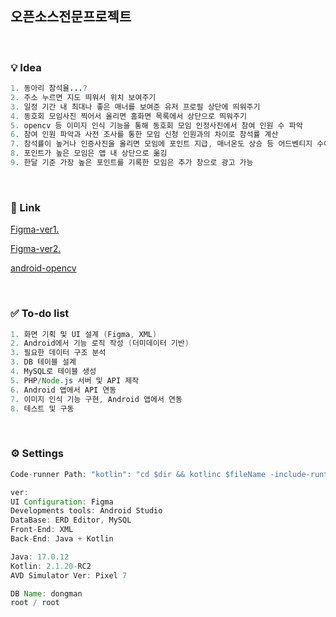## 오픈소스전문프로젝트

<br/>

### 💡 Idea

```java
1. 동아리 참석율...?
2. 주소 누르면 지도 띄워서 위치 보여주기
3. 일정 기간 내 최대나 좋은 매너를 보여준 유저 프로필 상단에 띄워주기
4. 동호회 모임사진 찍어서 올리면 홈화면 목록에서 상단으로 띄워주기
5. opencv 등 이미지 인식 기능을 통해 동호회 모임 인정사진에서 참여 인원 수 파악
6. 참여 인원 파악과 사전 조사를 통한 모임 신청 인원과의 차이로 참석률 계산
7. 참석률이 높거나 인증사진을 올리면 모임에 포인트 지급, 매너온도 상승 등 어드벤티지 수여
8. 포인트가 높은 모임은 앱 내 상단으로 옮김
9. 한달 기준 가장 높은 포인트를 기록한 모임은 추가 창으로 광고 가능
```
<br/> 

### 🔗 Link

[Figma-ver1.](https://www.figma.com/design/OTg5VRfihSNC5goiBtG6Dm/Dongmani?node-id=0-1&p=f&t=SIgXPEVEIDxkNGNl-0)

[Figma-ver2.](https://www.figma.com/design/tPXTx3xhPB6JhA1DWHtvTk/Untitled?node-id=0-1&p=f&t=4rLG65RSOiHMpv2B-0)

[android-opencv](https://brunch.co.kr/@mystoryg/76)

<br/>

### ✅ To-do list

```java
1. 화면 기획 및 UI 설계 (Figma, XML)
2. Android에서 기능 로직 작성 (더미데이터 기반)
3. 필요한 데이터 구조 분석
3. DB 테이블 설계 
4. MySQL로 테이블 생성
5. PHP/Node.js 서버 및 API 제작
6. Android 앱에서 API 연동
7. 이미지 인식 기능 구현, Android 앱에서 연동
8. 테스트 및 구동
```

<br/>

### ⚙️ Settings

```java
Code-runner Path: "kotlin": "cd $dir && kotlinc $fileName -include-runtime -d $fileNameWithoutExt.jar && java -jar $fileNameWithoutExt.jar",

ver:
UI Configuration: Figma
Developments tools: Android Studio
DataBase: ERD Editor, MySQL
Front-End: XML
Back-End: Java + Kotlin

Java: 17.0.12
Kotlin: 2.1.20-RC2
AVD Simulator Ver: Pixel 7

DB Name: dongman
root / root
```

